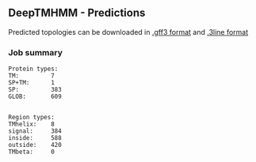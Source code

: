 ## DeepTMHMM - Predictions
Predicted topologies can be downloaded in [.gff3 format](TMRs.gff3) and [.3line format](predicted_topologies.3line)
### Job summary
```
Protein types:
TM:			7
SP+TM:		1
SP:			383
GLOB:		609


Region types:
TMhelix:	8
signal:		384
inside:		588
outside:	420
TMbeta:		0
```
